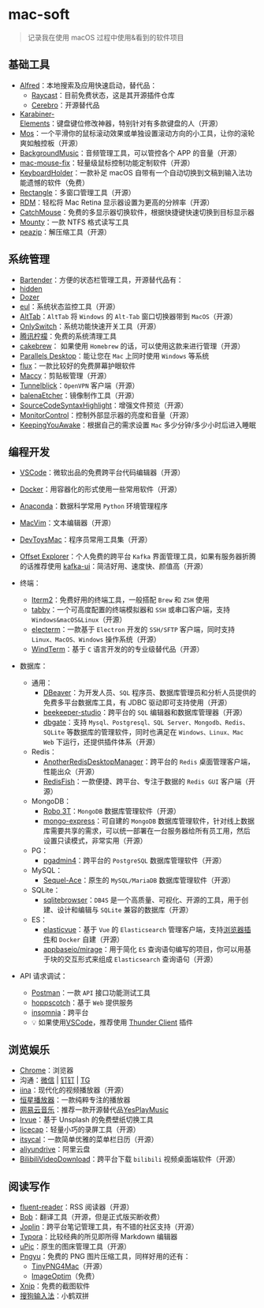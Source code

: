# mac-soft

> 记录我在使用 macOS 过程中使用&看到的软件项目

## 基础工具

- [Alfred](https://www.alfredapp.com/)：本地搜索及应用快速启动，替代品：
  - [Raycast](https://github.com/raycast/extensions)：目前免费状态，这是其开源插件仓库
  - [Cerebro](https://github.com/cerebroapp/cerebro)：开源替代品
- [Karabiner-Elements](https://github.com/pqrs-org/Karabiner-Elements)：键盘键位修改神器，特别针对有多款键盘的人（开源）
- [Mos](https://github.com/Caldis/Mos)：一个平滑你的鼠标滚动效果或单独设置滚动方向的小工具，让你的滚轮爽如触控板（开源）
- [BackgroundMusic](https://github.com/kyleneideck/BackgroundMusic)：音频管理工具，可以管控各个 APP 的音量（开源）
- [mac-mouse-fix](https://github.com/noah-nuebling/mac-mouse-fix)：轻量级鼠标控制功能定制软件（开源）
- [KeyboardHolder](https://github.com/leaves615/KeyboardHolder)：一款补足 macOS 自带有一个自动切换到文稿到输入法功能遗憾的软件（免费）
- [Rectangle](https://github.com/rxhanson/Rectangle)：多窗口管理工具（开源）
- [RDM](https://github.com/avibrazil/RDM)：轻松将 Mac Retina 显示器设置为更高的分辨率（开源）
- [CatchMouse](https://web.archive.org/web/20150322050645/http://ftnew.com/files/CatchMouse.zip)：免费的多显示器切换软件，根据快捷键快速切换到目标显示器
- [Mounty](https://mounty.app/)：一款 NTFS 格式读写工具
- [peazip](https://peazip.github.io/)：解压缩工具（开源）

## 系统管理

- [Bartender](https://www.macbartender.com/)：方便的状态栏管理工具，开源替代品有：
- [hidden](https://github.com/dwarvesf/hidden)
- [Dozer](https://github.com/Mortennn/Dozer)
- [eul](https://github.com/gao-sun/eul)：系统状态监控工具（开源）
- [AltTab](https://github.com/lwouis/alt-tab-macos)：`AltTab` 将 `Windows` 的 `Alt-Tab` 窗口切换器带到 `MacOS`（开源）
- [OnlySwitch](https://github.com/jacklandrin/OnlySwitch)：系统功能快速开关工具（开源）
- [腾讯柠檬](https://lemon.qq.com/)：免费的系统清理工具
- [cakebrew](https://www.cakebrew.com/)： 如果使用 `Homebrew` 的话，可以使用这款来进行管理（开源）
- [Parallels Desktop](https://www.parallels.com/)：能让您在 `Mac` 上同时使用 `Windows` 等系统
- [flux](https://justgetflux.com/news/pages/macquickstart/)：一款比较好的免费屏幕护眼软件
- [Maccy](https://maccy.app/)：剪贴板管理（开源）
- [Tunnelblick](https://tunnelblick.net/)：`OpenVPN` 客户端（开源）
- [balenaEtcher](https://github.com/balena-io/etcher)：镜像制作工具（开源）
- [SourceCodeSyntaxHighlight](https://github.com/sbarex/SourceCodeSyntaxHighlight)：增强文件预览（开源）
- [MonitorControl](https://github.com/MonitorControl/MonitorControl)：控制外部显示器的亮度和音量（开源）
- [KeepingYouAwake](https://github.com/newmarcel/KeepingYouAwake)：根据自己的需求设置 `Mac` 多少分钟/多少小时后进入睡眠

## 编程开发

- [VSCode](https://code.visualstudio.com/)：微软出品的免费跨平台代码编辑器（开源）
- [Docker](https://www.docker.com/)：用容器化的形式使用一些常用软件（开源）
- [Anaconda](https://www.anaconda.com/)：数据科学常用 `Python` 环境管理程序
- [MacVim](https://github.com/macvim-dev/macvim)：文本编辑器（开源）
- [DevToysMac](https://github.com/ObuchiYuki/DevToysMac)：程序员常用工具集（开源）
- [Offset Explorer](https://www.kafkatool.com/download.html)：个人免费的跨平台 `Kafka` 界面管理工具，如果有服务器折腾的话推荐使用 [kafka-ui](https://github.com/provectus/kafka-ui)：简洁好用、速度快、颜值高（开源）
- 终端：

  - [Iterm2](https://iterm2.com/)：免费好用的终端工具，一般搭配 `Brew` 和 `ZSH` 使用
  - [tabby](https://github.com/Eugeny/tabby)：一个可高度配置的终端模拟器和 `SSH` 或串口客户端，支持`Windows&macOS&Linux`（开源）
  - [electerm](https://github.com/electerm/electerm)：一款基于 `Electron` 开发的 `SSH/SFTP` 客户端，同时支持 `Linux、MacOS、Windows` 操作系统（开源）
  - [WindTerm](https://github.com/kingToolbox/WindTerm)：基于 `C` 语言开发的的专业级替代品（开源）

- 数据库：

  - 通用：
    - [DBeaver](https://github.com/dbeaver/dbeaver)：为开发人员、`SQL` 程序员、数据库管理员和分析人员提供的免费多平台数据库工具，有 JDBC 驱动即可支持使用（开源）
    - [beekeeper-studio](https://github.com/beekeeper-studio/beekeeper-studio)：跨平台的 `SQL` 编辑器和数据库管理器（开源）
    - [dbgate](https://github.com/dbgate/dbgate)：支持 `Mysql、Postgresql、SQL Server、Mongodb、Redis、SQLite` 等数据库的管理软件，同时也满足在 `Windows、Linux、Mac Web` 下运行，还提供插件体系（开源）
  - Redis：
    - [AnotherRedisDesktopManager](https://github.com/qishibo/AnotherRedisDesktopManager)：跨平台的 `Redis` 桌面管理客户端，性能出众（开源）
    - [RedisFish](https://github.com/Kuari/RedisFish)：一款便捷、跨平台、专注于数据的 `Redis GUI` 客户端（开源）
  - MongoDB：
    - [Robo 3T](https://github.com/Studio3T/robomongo)：`MongoDB` 数据库管理软件（开源）
    - [mongo-express](https://github.com/mongo-express/mongo-express)：可自建的 `MongoDB` 数据库管理软件，针对线上数据库需要共享的需求，可以统一部署在一台服务器给所有员工用，然后设置只读模式，非常实用（开源）
  - PG：
    - [pgadmin4](https://github.com/pgadmin-org/pgadmin4)：跨平台的 `PostgreSQL` 数据库管理软件（开源）
  - MySQL：
    - [Sequel-Ace](https://github.com/Sequel-Ace/Sequel-Ace)：原生的 `MySQL/MariaDB` 数据库管理软件（开源）
  - SQLite：
    - [sqlitebrowser](https://github.com/sqlitebrowser/sqlitebrowser)：`DB4S` 是一个高质量、可视化、开源的工具，用于创建、设计和编辑与 `SQLite` 兼容的数据库（开源）
  - ES：
    - [elasticvue](https://github.com/cars10/elasticvue)：基于 `Vue` 的 `Elasticsearch` 管理客户端，支持[浏览器插件](https://chrome.google.com/webstore/detail/elasticvue/hkedbapjpblbodpgbajblpnlpenaebaa/related?utm_source=chrome-ntp-icon)和 `Docker` 自建（开源）
    - [appbaseio/mirage](https://opensource.appbase.io/mirage/)：用于简化 `ES` 查询语句编写的项目，你可以用基于块的交互形式来组成 `Elasticsearch` 查询语句（开源）

- API 请求调试：
  - [Postman](https://www.postman.com/)：一款 `API` 接口功能测试工具
  - [hoppscotch](https://github.com/hoppscotch/hoppscotch)：基于 `Web` 提供服务
  - [insomnia](https://github.com/Kong/insomnia)：跨平台
  - 💡 如果使用[VSCode](https://code.visualstudio.com/)，推荐使用 [Thunder Client](https://marketplace.visualstudio.com/items?itemName=rangav.vscode-thunder-client) 插件

## 浏览娱乐

- [Chrome](https://www.google.com/chrome/)：浏览器
- 沟通：[微信](https://weread.qq.com/) | [钉钉](https://www.dingtalk.com/) | [TG](https://telegram.org/)
- [iina](https://github.com/iina/iina)：现代化的视频播放器（开源）
- [恒星播放器](https://www.stellarplayer.com/)：一款纯粹专注的播放器
- [网易云音乐](https://music.163.com/)：推荐一款开源替代品[YesPlayMusic](https://github.com/qier222/YesPlayMusic)
- [Irvue](https://apps.apple.com/us/app/irvue/id1039633667?mt=12)：基于 Unsplash 的免费壁纸切换工具
- [licecap](https://github.com/justinfrankel/licecap)：轻量小巧的录屏工具（开源）
- [itsycal](https://www.mowglii.com/itsycal/)：一款简单优雅的菜单栏日历（开源）
- [aliyundrive](https://www.aliyundrive.com/)：阿里云盘
- [BilibiliVideoDownload](https://github.com/blogwy/BilibiliVideoDownload)：跨平台下载 `bilibili` 视频桌面端软件（开源）

## 阅读写作

- [fluent-reader](https://github.com/yang991178/fluent-reader)：RSS 阅读器（开源）
- [Bob](https://ripperhe.gitee.io/bob/#/)：翻译工具（开源，但是正式版买断收费）
- [Joplin](https://joplinapp.org/)：跨平台笔记管理工具，有不错的社区支持（开源）
- [Typora](https://typora.io/releases/all)：比较经典的所见即所得 Markdown 编辑器
- [uPic](https://github.com/gee1k/uPic)：原生的图床管理工具（开源）
- [Pngyu](https://nukesaq88.github.io/Pngyu/)：免费的 PNG 图片压缩工具，同样好用的还有：
  - [TinyPNG4Mac](https://github.com/kyleduo/TinyPNG4Mac)（开源）
  - [ImageOptim](https://imageoptim.com/mac)（免费）
- [Xnip](https://xnipapp.com/)：免费的截图软件
- [搜狗输入法](https://pinyin.sogou.com/mac/)：小鹤双拼
